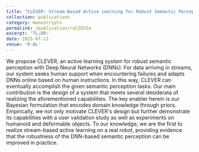 ```yaml
---
title: "CLEVER: Stream-Based Active Learning for Robust Semantic Perception From Human Instructions"
collection: publications
category: manuscripts
permalink: /publication/ral2025a
excerpt: 'TL;DR:'
date: 2025-07-11
venue: 'R-AL'
---
```


We propose CLEVER, an active learning system for robust semantic perception with Deep Neural Networks (DNNs). For data arriving in streams, our system seeks human support when encountering failures and adapts DNNs online based on human instructions. In this way, CLEVER can eventually accomplish the given semantic perception tasks. Our main contribution is the design of a system that meets several desiderata of realizing the aforementioned capabilities. The key enabler herein is our Bayesian formulation that encodes domain knowledge through priors. Empirically, we not only motivate CLEVER's design but further demonstrate its capabilities with a user validation study as well as experiments on humanoid and deformable objects. To our knowledge, we are the first to realize stream-based active learning on a real robot, providing evidence that the robustness of the DNN-based semantic perception can be improved in practice.
